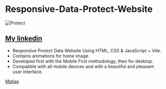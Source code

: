 # Responsive-Data-Protect-Website
![Protect](/Preview.png)
## [My linkedin](https://www.linkedin.com/in/lucas-matias-ui-matias-120ab6231/)

- Responsive Protect Data Website Using HTML, CSS & JavaScript + Vite.
- Contains animations for home image.
- Developed first with the Mobile First methodology, then for desktop.
- Compatible with all mobile devices and with a beautiful and pleasant user interface.

[Matias](https://www.instagram.com/ui_matias/)
